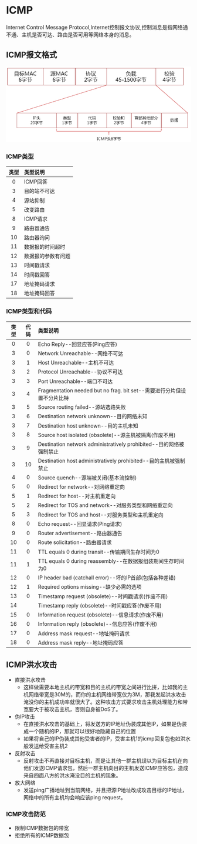 # ICMP

Internet Control Message Protocol,Internet控制报文协议,控制消息是指网络通不通、主机是否可达、路由是否可用等网络本身的消息。

## ICMP报文格式

![ICMP报文格式](images/icmp-package.png "ICMP报文格式")

### ICMP类型

| 类型 | 类型说明 |
|:----:|:-----|
|0 |ICMP回答|
|3 |目的站不可达|
|4 |源站抑制|
|5 |改变路由|
|8 |ICMP请求|
|9 |路由器通告|
|10|路由器询问|
|11|数据报的时间超时|
|12|数据报的参数有问题|
|13|时间戳请求|
|14|时间戳回答|
|17|地址掩码请求|
|18|地址掩码回答|

### ICMP类型和代码

| 类型 | 代码 | 类型说明 |
|:----:|:-----:|:-----|
|0 | 	0 	|Echo Reply--回显应答(Ping应答)|  
|3 | 	0 	|Network Unreachable--网络不可达|
|3 | 	1 	|Host Unreachable--主机不可达|
|3 | 	2 	|Protocol Unreachable--协议不可达|
|3 | 	3 	|Port Unreachable--端口不可达|
|3 | 	4 	|Fragmentation needed but no frag. bit set--需要进行分片但设置不分片比特|
|3 | 	5 	|Source routing failed--源站选路失败|
|3 | 	6 	|Destination network unknown--目的网络未知|
|3 | 	7 	|Destination host unknown--目的主机未知|
|3 | 	8 	|Source host isolated (obsolete)--源主机被隔离(作废不用)|
|3 | 	9 	|Destination network administratively prohibited--目的网络被强制禁止|
|3 | 	10 	|Destination host administratively prohibited--目的主机被强制禁止|
|4 | 	0 	|Source quench--源端被关闭(基本流控制)|
|5 | 	0 	|Redirect for network--对网络重定向| 
|5 | 	1 	|Redirect for host--对主机重定向|
|5 | 	2 	|Redirect for TOS and network--对服务类型和网络重定向|
|5 | 	3 	|Redirect for TOS and host--对服务类型和主机重定向| 
|8 | 	0 	|Echo request--回显请求(Ping请求)| 
|9 | 	0 	|Router advertisement--路由器通告|
|10| 	0 	|Route solicitation--路由器请求|
|11| 	0 	|TTL equals 0 during transit--传输期间生存时间为0|
|11| 	1 	|TTL equals 0 during reassembly--在数据报组装期间生存时间为0|
|12| 	0 	|IP header bad (catchall error)--坏的IP首部(包括各种差错)|
|12| 	1 	|Required options missing--缺少必需的选项| 
|13| 	0 	|Timestamp request (obsolete)--时间戳请求(作废不用)| 
|14|  		|Timestamp reply (obsolete)--时间戳应答(作废不用)|
|15| 	0 	|Information request (obsolete)--信息请求(作废不用)| 
|16| 	0 	|Information reply (obsolete)--信息应答(作废不用)| 
|17| 	0 	|Address mask request--地址掩码请求| 
|18| 	0 	|Address mask reply--地址掩码应答|


## ICMP洪水攻击

* 直接洪水攻击
   * 这样做需要本地主机的带宽和目的主机的带宽之间进行比拼，比如我的主机网络带宽是30M的，而你的主机网络带宽仅为3M，那我发起洪水攻击淹没你的主机成功率就很大了。这种攻击方式要求攻击主机处理能力和带宽要大于被攻击主机，否则自身被DoS了。
* 伪IP攻击
   * 在直接洪水攻击的基础上，将发送方的IP地址伪装成其他IP，如果是伪装成一个随机的IP，那就可以很好地隐藏自己的位置
   * 如果将自己的IP伪装成其他受害者的IP，受害主机1的icmp回复包也如洪水般发送给受害主机2
* 反射攻击
   * 反射攻击不再直接对目标主机，而是让其他一群主机误以为目标主机在向他们发送ICMP请求包，然后一群主机向目的主机发送ICMP应答包，造成来自四面八方的洪水淹没目的主机的现象。
* 放大网络
   * 发送ping广播地址到当前网络，并且把源IP地址改成攻击目标的IP地址，网络中的所有主机均会响应该ping request。

### ICMP攻击防范

* 限制ICMP数据包的带宽
* 拒绝所有的ICMP数据包

